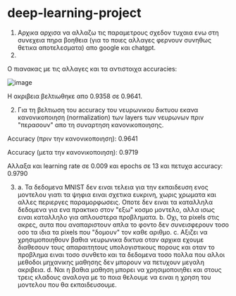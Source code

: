 # deep-learning-project

1. Αρχικα αρχισα να αλλαζω τις παραμετρους σχεδον τυχαια ενω στη συνεχεια πηρα βοηθεια (για το ποιες αλλαγες φερνουν συνηθως θετικα αποτελεσματα) απο google και chatgpt.
2. 
Ο πιανακας με τις αλλαγες και τα αντιστοιχα accuracies:

![image](https://github.com/user-attachments/assets/e05954ab-4eb8-4b14-9e5f-c77f465003ea)

Η ακριβεια βελτιωθηκε απο 0.9358 σε 0.9641.


2. Για τη βελτιωση του accuracy του νευρωνικου δικτυου εκανα κανονικοποιηση (normalization) των layers των νευρωνων πριν "περασουν" απο τη συναρτηση κανονικοποιησης.

Αccuracy (πριν την κανονικοποιηση): 0.9641

Αccuracy (μετα την κανονικοποιηση): 0.9719 

Αλλαξα και learning rate σε 0.009 και epochs σε 13 και πετυχα accuracy: 0.9790


3. a. Τα δεδομενα MNIST δεν ειναι τελεια για την εκπαιδευση ενος μοντελου γιατι τα ψηφια ειναι σχετικα ευκρινη, χωρις χρωματα και αλλες περιεργες παραμορφωσεις. Οποτε δεν ειναι τα καταλληλα δεδομενα για ενα πρακτικο στον "εξω" κοσμο μοντελο, αλλα ισως ειναι καταλληλο για απλουστερα προβληματα.
   b. Οχι, τα pixels στις ακρες, αυτα που αναπαριστουν απλα το φοντο δεν συνεισφερουν τοσο οσο τα ιδια τα pixels που "δομουν" τον καθε αριθμο.
   c. Αξιζει να χρησιμοποιηθουν βαθια νευρωνικα δικτυα οταν αρχικα εχουμε διαθεσουν τους απαραιτητους υπολογιστικους πορους και οταν το προβλημα ειναι τοσο συνθετο και τα δεδομενα τοσο πολλα που αλλοι μεθοδοι μηχανικης μαθησης δεν μπορουν να πετυχουν μεγαλη ακριβεια.
   d. Ναι η βαθια μαθηση μπορει να χρησιμοποιηθει και στους τρεις κλαδους αναλογα με το ποια θελουμε να ειναι η χρηση του μοντελου που θα εκπαιδευσουμε.
